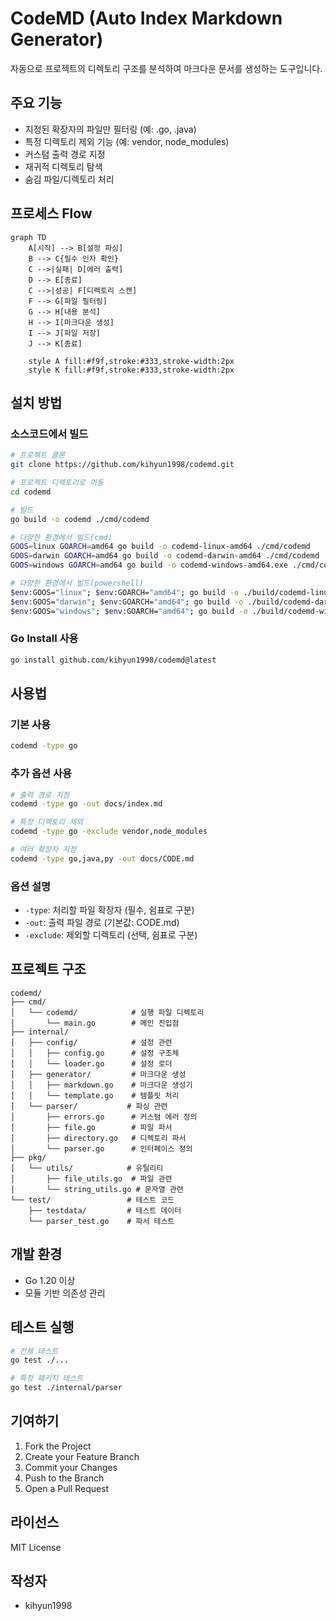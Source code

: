 # CodeMD (Auto Index Markdown Generator)

자동으로 프로젝트의 디렉토리 구조를 분석하여 마크다운 문서를 생성하는 도구입니다.

## 주요 기능
- 지정된 확장자의 파일만 필터링 (예: .go, .java)
- 특정 디렉토리 제외 기능 (예: vendor, node_modules)
- 커스텀 출력 경로 지정
- 재귀적 디렉토리 탐색
- 숨김 파일/디렉토리 처리

## 프로세스 Flow

```mermaid
graph TD
    A[시작] --> B[설정 파싱]
    B --> C{필수 인자 확인}
    C -->|실패| D[에러 출력]
    D --> E[종료]
    C -->|성공| F[디렉토리 스캔]
    F --> G[파일 필터링]
    G --> H[내용 분석]
    H --> I[마크다운 생성]
    I --> J[파일 저장]
    J --> K[종료]

    style A fill:#f9f,stroke:#333,stroke-width:2px
    style K fill:#f9f,stroke:#333,stroke-width:2px
```

## 설치 방법

### 소스코드에서 빌드
```bash
# 프로젝트 클론
git clone https://github.com/kihyun1998/codemd.git

# 프로젝트 디렉토리로 이동
cd codemd

# 빌드 
go build -o codemd ./cmd/codemd

# 다양한 환경에서 빌드(cmd)
GOOS=linux GOARCH=amd64 go build -o codemd-linux-amd64 ./cmd/codemd
GOOS=darwin GOARCH=amd64 go build -o codemd-darwin-amd64 ./cmd/codemd
GOOS=windows GOARCH=amd64 go build -o codemd-windows-amd64.exe ./cmd/codemd

# 다양한 환경에서 빌드(powershell)
$env:GOOS="linux"; $env:GOARCH="amd64"; go build -o ./build/codemd-linux-amd64 ./cmd/codemd
$env:GOOS="darwin"; $env:GOARCH="amd64"; go build -o ./build/codemd-darwin-amd64 ./cmd/codemd
$env:GOOS="windows"; $env:GOARCH="amd64"; go build -o ./build/codemd-windows-amd64.exe ./cmd/codemd
```

### Go Install 사용
```bash
go install github.com/kihyun1998/codemd@latest
```

## 사용법

### 기본 사용
```bash
codemd -type go
```

### 추가 옵션 사용
```bash
# 출력 경로 지정
codemd -type go -out docs/index.md

# 특정 디렉토리 제외
codemd -type go -exclude vendor,node_modules

# 여러 확장자 지정
codemd -type go,java,py -out docs/CODE.md
```

### 옵션 설명
- `-type`: 처리할 파일 확장자 (필수, 쉼표로 구분)
- `-out`: 출력 파일 경로 (기본값: CODE.md)
- `-exclude`: 제외할 디렉토리 (선택, 쉼표로 구분)

## 프로젝트 구조

```
codemd/
├── cmd/
│   └── codemd/            # 실행 파일 디렉토리
│       └── main.go        # 메인 진입점
├── internal/
│   ├── config/            # 설정 관련
│   │   ├── config.go      # 설정 구조체
│   │   └── loader.go      # 설정 로더
│   ├── generator/         # 마크다운 생성
│   │   ├── markdown.go    # 마크다운 생성기
│   │   └── template.go    # 템플릿 처리
│   └── parser/           # 파싱 관련
│       ├── errors.go      # 커스텀 에러 정의
│       ├── file.go        # 파일 파서
│       ├── directory.go   # 디렉토리 파서
│       └── parser.go      # 인터페이스 정의
├── pkg/
│   └── utils/            # 유틸리티
│       ├── file_utils.go  # 파일 관련
│       └── string_utils.go # 문자열 관련
└── test/                 # 테스트 코드
    ├── testdata/         # 테스트 데이터
    └── parser_test.go    # 파서 테스트
```

## 개발 환경
- Go 1.20 이상
- 모듈 기반 의존성 관리

## 테스트 실행
```bash
# 전체 테스트
go test ./...

# 특정 패키지 테스트
go test ./internal/parser
```

## 기여하기
1. Fork the Project
2. Create your Feature Branch
3. Commit your Changes
4. Push to the Branch
5. Open a Pull Request

## 라이선스
MIT License

## 작성자
- kihyun1998